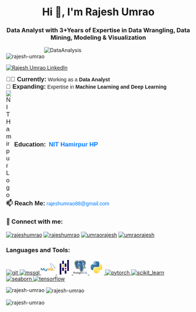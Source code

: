<h1 align="center">Hi 👋, I'm Rajesh Umrao</h1>
<h3 align="center">Data Analyst with 3+Years of Expertise in Data Wrangling, Data Mining, Modeling & Visualization</h3>

<img align="right" alt="DataAnalysis" width="400" src="https://camo.githubusercontent.com/2366b34bb903c09617990fb5fff4622f3e941349e846ddb7e73df872a9d21233/68747470733a2f2f63646e2e6472696262626c652e636f6d2f75736572732f3733303730332f73637265656e73686f74732f363538313234332f6176656e746f2e676966" >

<p align="left"> <img src="https://komarev.com/ghpvc/?username=rajesh-umrao&label=🌟%20Profile%20Views&color=0e75b6&style=for-the-badge" alt="rajesh-umrao" /> </p>

<p align="left"> <a href="https://www.linkedin.com/in/rajeshumrao/" target="_blank"> <img src="https://img.shields.io/badge/LinkedIn-Rajesh%20Umrao-blue?style=for-the-badge&logo=linkedin" alt="Rajesh Umrao LinkedIn" /> </a> </p>


<p align="left" style="font-family: Arial, sans-serif;">
  <strong style="font-size: 1.2em;">👨‍💻 Currently:</strong> Working as a <b>Data Analyst</b><br>
  <strong style="font-size: 1.2em;">🔭 Expanding:</strong> Expertise in <b>Machine Learning and Deep Learning</b><br>
  
  <span style="font-size: 1.2em; vertical-align: middle; display: inline-flex; align-items: center;">
    <img src="https://upload.wikimedia.org/wikipedia/en/b/b8/National_Institute_of_Technology%2C_Hamirpur_Logo.png" 
         alt="NIT Hamirpur Logo" 
         style="width:14px; vertical-align: middle; margin-right: 8px;"/>
    <strong> Education:</strong>
    <a href="https://nith.ac.in/" target="_blank" style="text-decoration: none; color: #007BFF; font-weight: bold; margin-left: 8px;">
      NIT Hamirpur HP
    </a>
  </span>
  <br>
  <strong style="font-size: 1.2em;">📫 Reach Me:</strong> 
  <a href="mailto:rajeshumrao88@gmail.com" style="color: #007BFF; text-decoration: none;">rajeshumrao88@gmail.com</a><br>
</p>




<h3 align="left">💼 Connect with me:</h3>
<a href="https://linkedin.com/in/rajeshumrao" target="blank"><img align="center" src="https://raw.githubusercontent.com/rahuldkjain/github-profile-readme-generator/master/src/images/icons/Social/linked-in-alt.svg" alt="rajeshumrao" height="30" width="40" /></a>
<a href="https://kaggle.com/rajeshumrao" target="blank"><img align="center" src="https://raw.githubusercontent.com/rahuldkjain/github-profile-readme-generator/master/src/images/icons/Social/kaggle.svg" alt="rajeshumrao" height="30" width="40" /></a>
<a href="https://twitter.com/umraorajesh" target="blank"><img align="center" src="https://raw.githubusercontent.com/rahuldkjain/github-profile-readme-generator/master/src/images/icons/Social/twitter.svg" alt="umraorajesh" height="30" width="40" /></a>
<a href="https://medium.com/@rajeshumrao88" target="blank"><img align="center" src="https://raw.githubusercontent.com/rahuldkjain/github-profile-readme-generator/master/src/images/icons/Social/medium.svg" alt="umraorajesh" height="30" width="40" /></a>
</p>


<h3 align="left">Languages and Tools:</h3>
<p align="left"> <a href="https://git-scm.com/" target="_blank" rel="noreferrer"> <img src="https://www.vectorlogo.zone/logos/git-scm/git-scm-icon.svg" alt="git" width="40" height="40"/> </a> <a href="https://www.microsoft.com/en-us/sql-server" target="_blank" rel="noreferrer"> <img src="https://www.svgrepo.com/show/303229/microsoft-sql-server-logo.svg" alt="mssql" width="40" height="40"/> </a> <a href="https://www.mysql.com/" target="_blank" rel="noreferrer"> <img src="https://raw.githubusercontent.com/devicons/devicon/master/icons/mysql/mysql-original-wordmark.svg" alt="mysql" width="40" height="40"/> </a> <a href="https://pandas.pydata.org/" target="_blank" rel="noreferrer"> <img src="https://raw.githubusercontent.com/devicons/devicon/2ae2a900d2f041da66e950e4d48052658d850630/icons/pandas/pandas-original.svg" alt="pandas" width="40" height="40"/> </a> <a href="https://www.postgresql.org" target="_blank" rel="noreferrer"> <img src="https://raw.githubusercontent.com/devicons/devicon/master/icons/postgresql/postgresql-original-wordmark.svg" alt="postgresql" width="40" height="40"/> </a> <a href="https://www.python.org" target="_blank" rel="noreferrer"> <img src="https://raw.githubusercontent.com/devicons/devicon/master/icons/python/python-original.svg" alt="python" width="40" height="40"/> </a> <a href="https://pytorch.org/" target="_blank" rel="noreferrer"> <img src="https://www.vectorlogo.zone/logos/pytorch/pytorch-icon.svg" alt="pytorch" width="40" height="40"/> </a> <a href="https://scikit-learn.org/" target="_blank" rel="noreferrer"> <img src="https://upload.wikimedia.org/wikipedia/commons/0/05/Scikit_learn_logo_small.svg" alt="scikit_learn" width="40" height="40"/> </a> <a href="https://seaborn.pydata.org/" target="_blank" rel="noreferrer"> <img src="https://seaborn.pydata.org/_images/logo-mark-lightbg.svg" alt="seaborn" width="40" height="40"/> </a> <a href="https://www.tensorflow.org" target="_blank" rel="noreferrer"> <img src="https://www.vectorlogo.zone/logos/tensorflow/tensorflow-icon.svg" alt="tensorflow" width="40" height="40"/> </a> </p>

<p><img align="left" src="https://github-readme-stats.vercel.app/api/top-langs?username=rajesh-umrao&show_icons=true&locale=en&layout=compact" alt="rajesh-umrao" /></p>

<p>&nbsp;<img align="center" src="https://github-readme-stats.vercel.app/api?username=rajesh-umrao&show_icons=true&locale=en" alt="rajesh-umrao" /></p>

<p><img align="center" src="https://github-readme-streak-stats.herokuapp.com/?user=rajesh-umrao&" alt="rajesh-umrao" /></p>
